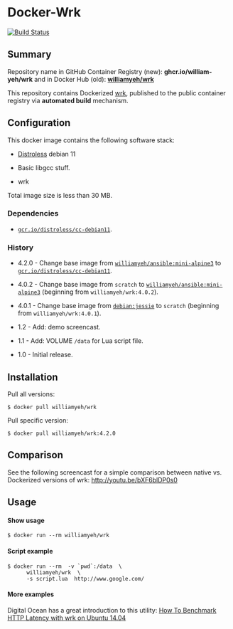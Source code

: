 Docker-Wrk
============

[![Build Status](https://travis-ci.org/William-Yeh/docker-wrk.svg?branch=master)](https://travis-ci.org/William-Yeh/docker-wrk)


## Summary

Repository name in GitHub Container Registry (new): **ghcr.io/william-yeh/wrk** and in Docker Hub (old): **[williamyeh/wrk](https://hub.docker.com/r/williamyeh/wrk/)**

This repository contains Dockerized [wrk](https://github.com/wg/wrk), published to the public container registry via **automated build** mechanism.



## Configuration

This docker image contains the following software stack:

- [Distroless](https://github.com/GoogleContainerTools/distroless/blob/main/cc/README.md) debian 11

- Basic libgcc stuff.

- wrk

Total image size is less than 30 MB.


### Dependencies

- [`gcr.io/distroless/cc-debian11`](https://github.com/GoogleContainerTools/distroless/blob/main/cc/README.md).


### History

- 4.2.0 - Change base image from [`williamyeh/ansible:mini-alpine3`](https://hub.docker.com/r/williamyeh/ansible/) to [`gcr.io/distroless/cc-debian11`](https://github.com/GoogleContainerTools/distroless/blob/main/cc/README.md).

- 4.0.2 - Change base image from `scratch` to [`williamyeh/ansible:mini-alpine3`](https://hub.docker.com/r/williamyeh/ansible/) (beginning from `williamyeh/wrk:4.0.2`).

- 4.0.1 - Change base image from [`debian:jessie`](https://hub.docker.com/_/debian/) to `scratch` (beginning from `williamyeh/wrk:4.0.1`).

- 1.2 - Add: demo screencast.

- 1.1 - Add: VOLUME `/data` for Lua script file.

- 1.0 - Initial release.


## Installation

Pull all versions:

   ```
   $ docker pull williamyeh/wrk
   ```

Pull specific version:

   ```
   $ docker pull williamyeh/wrk:4.2.0
   ```


## Comparison

See the following screencast for a simple comparison between native vs. Dockerized versions of wrk: http://youtu.be/bXF6blDP0s0


## Usage


#### Show usage

```
$ docker run --rm williamyeh/wrk
```


#### Script example

```
$ docker run --rm  -v `pwd`:/data  \
      williamyeh/wrk  \
      -s script.lua  http://www.google.com/
```


#### More examples

Digital Ocean has a great introduction to this utility: [How To Benchmark HTTP Latency with wrk on Ubuntu 14.04](https://www.digitalocean.com/community/tutorials/how-to-benchmark-http-latency-with-wrk-on-ubuntu-14-04)